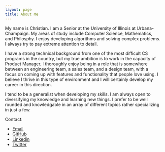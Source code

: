 ```yaml
---
layout: page
title: About Me
---
```


My name is Christian.  I am a Senior at the University of Illinois at Urbana-Champaign.  My areas of study include Computer Science, Mathematics, and Philosphy.  I enjoy developing algorithms and solving complex problems.  I always try to pay extreme attention to detail.

I have a strong technical background from one of the most difficult CS programs in the country, but my true ambition is to work in the capacity of Product Manager.  I thoroughly enjoy being in a role that is somewhere between an engineering team, a sales team, and a design team, with a focus on coming up with features and functionality that people love using.  I believe I thrive in this type of environment and I will certainly develop my career in this direction.

I tend to be a generalist when developing my skills.  I am always open to diversifying my knowledge and learning new things.  I prefer to be well rounded and knowledgable in an array of different topics rather specializing in just a few.

Contact:

* [Email](mailto:c.charukiewicz@gmail.com)
* [GitHub](http://github.com/charukiewicz)
* [Linkedin](https://www.linkedin.com/in/charukiewicz)
* [Twitter](https://www.twitter.com/charukiewicz)
